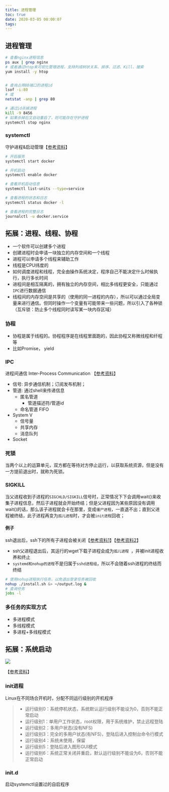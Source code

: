 ```yaml
---
title: 进程管理
toc: true
date: 2020-03-05 00:00:07
tags:
---
```


## 进程管理
```sh
# 查看nginx进程信息
ps aux | grep nginx
# 或者通过htop来可视化管理进程，支持列成树状关系、排序、过滤、Kill、搜索
yum install -y htop


# 查询占用80端口的进程id
lsof -i:80
# 或
netstat -anp | grep 80

# 通过id杀掉进程
kill -9 8456
# 如果杀掉后又自动重启了，则可能存在守护进程
systemctl stop nginx
```

### systemctl
守护进程&启动管理【[参考资料](https://blog.csdn.net/skh2015java/article/details/94012643)】
```sh
# 开启服务
systemctl start docker

# 开机启动
systemctl enable docker

# 查看开机启动信息
systemctl list-units --type=service

# 查看进程的状态和日志
systemctl status docker -l

# 查看进程的完整日志
journalctl -u docker.service
```


## 拓展：进程、线程、协程
* 一个软件可以创建多个进程
* 创建进程时会申请一块独立的内存空间和一个线程
* 进程可以申请多个线程来辅助工作
* 线程是CPU纬度的
* 如何调度进程和线程，完全由操作系统决定，程序自己不能决定什么时候执行，执行多长时间
* 进程间是相互隔离的，拥有独立的内存空间，相比多线程更安全，只能通过`IPC`进行数据通信
* 线程间的内存空间是共享的（使用的同一进程的内存），所以可以通过全局变量来进行通信。但同时操作一个变量有可能带来一些问题，所以引入了各种锁（互斥锁：防止多个线程同时读写某一块内存区域）

### 协程
* 协程是属于线程的。协程程序是在线程里面跑的，因此协程又称微线程和纤程等
* 比如Promise， yield


### IPC
进程间通信 Inter-Process Communication 【[参考资料](https://blog.csdn.net/dxdxsmy/article/details/6653189)】
* 信号: 异步通信机制；订阅发布机制；
* 管道: 通过shell来传递信息
  * 匿名管道
    * 管道描述符/管道id
  * 命名管道 FIFO
* System V
  * 信号量
  * 共享内存
  * 消息队列
* Socket


### 死锁
当两个以上的运算单元，双方都在等待对方停止运行，以获取系统资源，但是没有一方提前退出时，就称为死锁。



### SIGKILL
当父进程收到子进程的`SIGCHLD/SIGKILL`信号时，正常情况下下会调用wait()来收集子进程信息，然后子进程就会开始终结；但是父进程因为某些原因没有调用wait()的话，那么该子进程就会卡在那里，变成`僵尸进程`，一直退不出；直到父进程被终结，此子进程再变为`孤儿进程`时，才会被`init进程`回收；

#### 例子
ssh退出后，ssh下的所有子进程会被关闭【[参考资料1](https://github.com/CyC2018/CS-Notes/blob/master/notes/Linux.md#sigchld)】【[参考资料2](https://blog.51cto.com/zjking/1117828)】
* ssh父进程退出后，其运行的wget下载子进程会成为`孤儿进程 `，并被init进程收养和终止
* `systemd和nohup的进程`不是归属于`sshd进程组`，所以不会随着ssh进程的终结而终结
```sh
# 使用nohup进程执行任务，以免退出登录任务被回收
nohup ./install.sh &> ~/output.log &
# 查询任务
jobs -l
```


### 多任务的实现方式
* 多进程模式
* 多线程模式
* 多进程+多线程模式


## 拓展：系统启动
![](/img/Snip20200305_30.png)

【[参考资料](https://www.runoob.com/linux/linux-system-boot.html)】

### init进程
Linux在不同场合开机时，分配不同运行级别的开机程序
> * 运行级别0：系统停机状态，系统默认运行级别不能设为0，否则不能正常启动
> * 运行级别1：单用户工作状态，root权限，用于系统维护，禁止远程登陆
> * 运行级别2：多用户状态(没有NFS)
> * 运行级别3：完全的多用户状态(有NFS)，登陆后进入控制台命令行模式
> * 运行级别4：系统未使用，保留
> * 运行级别5：登陆后进入图形GUI模式
> * 运行级别6：系统正常关闭并重启，默认运行级别不能设为6，否则不能正常启动

### init.d
启动systemctl设置过的自启程序
